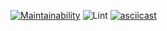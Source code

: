 [![Maintainability](https://api.codeclimate.com/v1/badges/366a2ea694eb5f9afaab/maintainability)](https://codeclimate.com/github/xxphantom/backend-project-lvl1/maintainability)
![Lint](https://github.com/xxphantom/backend-project-lvl1/workflows/Lint/badge.svg)
[![asciicast](https://asciinema.org/a/2aHWkoIPAU8pB2DxYFienH3Ry.svg)](https://asciinema.org/a/2aHWkoIPAU8pB2DxYFienH3Ry)